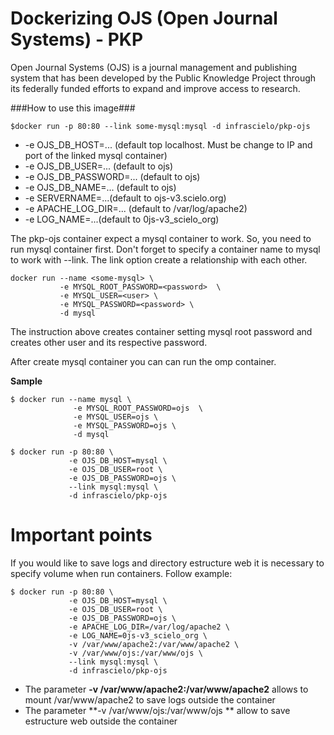 Dockerizing OJS (Open Journal Systems) - PKP
============================================
Open Journal Systems (OJS) is a journal management and publishing system that has been developed by the Public Knowledge Project through its federally funded efforts to expand and improve access to research.

###How to use this image###
```
$docker run -p 80:80 --link some-mysql:mysql -d infrascielo/pkp-ojs
```
* -e OJS_DB_HOST=... (default top localhost. Must be change to IP and port of the linked mysql container)
* -e OJS_DB_USER=... (default to ojs)
* -e OJS_DB_PASSWORD=... (default to ojs)
* -e OJS_DB_NAME=... (default to ojs)
* -e SERVERNAME=...(default to ojs-v3.scielo.org)
* -e APACHE_LOG_DIR=... (default to /var/log/apache2)
* -e LOG_NAME=...(default to 0js-v3_scielo_org)

The pkp-ojs container expect a mysql container to work. So, you need to run mysql container first. Don't forget to specify a container name to mysql to work with --link. The link option create a relationship with each other.

```
docker run --name <some-mysql> \
           -e MYSQL_ROOT_PASSWORD=<password>  \
           -e MYSQL_USER=<user> \
           -e MYSQL_PASSWORD=<password> \
           -d mysql
```

The instruction above creates container setting mysql root password and creates other user and its respective password.

After create mysql container you can can run the omp container.

**Sample**
```
$ docker run --name mysql \
              -e MYSQL_ROOT_PASSWORD=ojs  \
              -e MYSQL_USER=ojs \
              -e MYSQL_PASSWORD=ojs \
              -d mysql
```
```
$ docker run -p 80:80 \
             -e OJS_DB_HOST=mysql \
             -e OJS_DB_USER=root \
             -e OJS_DB_PASSWORD=ojs \
             --link mysql:mysql \
             -d infrascielo/pkp-ojs
```

Important points
================
If you would like to save logs and directory estructure web it is necessary to specify volume when run containers. Follow example:
```
$ docker run -p 80:80 \
             -e OJS_DB_HOST=mysql \
             -e OJS_DB_USER=root \
             -e OJS_DB_PASSWORD=ojs \
             -e APACHE_LOG_DIR=/var/log/apache2 \
             -e LOG_NAME=0js-v3_scielo_org \
             -v /var/www/apache2:/var/www/apache2 \
             -v /var/www/ojs:/var/www/ojs \
             --link mysql:mysql \
             -d infrascielo/pkp-ojs
```
* The parameter **-v /var/www/apache2:/var/www/apache2** allows to mount /var/www/apache2 to save logs outside the container
* The parameter **-v /var/www/ojs:/var/www/ojs ** allow to save estructure web outside the container